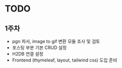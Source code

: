 # TODO

## 1주차

- pgn 파서, image to gif 변환 모듈 조사 및 검토
- 포스팅 부분 기본 CRUD 설정
- H2DB 연결 설정
- Frontend (thymeleaf, layout, tailwind css) 도입 준비
